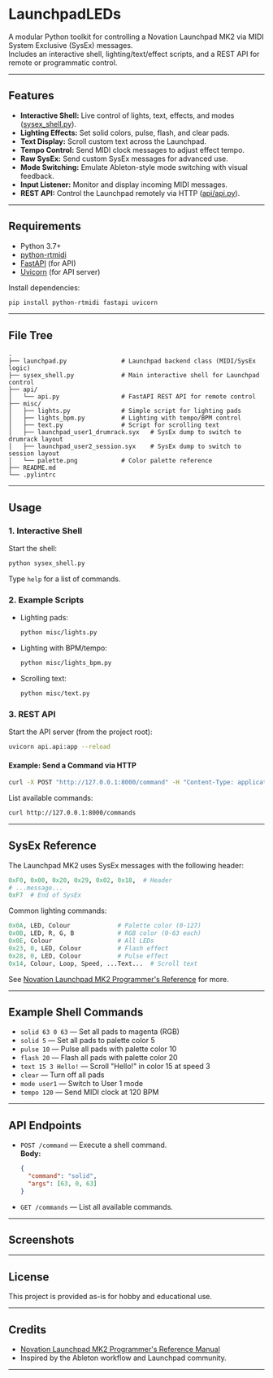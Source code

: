# LaunchpadLEDs

A modular Python toolkit for controlling a Novation Launchpad MK2 via MIDI System Exclusive (SysEx) messages.  
Includes an interactive shell, lighting/text/effect scripts, and a REST API for remote or programmatic control.

---

## Features

- **Interactive Shell:** Live control of lights, text, effects, and modes ([sysex_shell.py](sysex_shell.py)).
- **Lighting Effects:** Set solid colors, pulse, flash, and clear pads.
- **Text Display:** Scroll custom text across the Launchpad.
- **Tempo Control:** Send MIDI clock messages to adjust effect tempo.
- **Raw SysEx:** Send custom SysEx messages for advanced use.
- **Mode Switching:** Emulate Ableton-style mode switching with visual feedback.
- **Input Listener:** Monitor and display incoming MIDI messages.
- **REST API:** Control the Launchpad remotely via HTTP ([api/api.py](api/api.py)).

---

## Requirements

- Python 3.7+
- [python-rtmidi](https://pypi.org/project/python-rtmidi/)
- [FastAPI](https://fastapi.tiangolo.com/) (for API)
- [Uvicorn](https://www.uvicorn.org/) (for API server)

Install dependencies:
```sh
pip install python-rtmidi fastapi uvicorn
```

---

## File Tree

```
.
├── launchpad.py               # Launchpad backend class (MIDI/SysEx logic)
├── sysex_shell.py             # Main interactive shell for Launchpad control
├── api/
│   └── api.py                 # FastAPI REST API for remote control
├── misc/
│   ├── lights.py              # Simple script for lighting pads
│   ├── lights_bpm.py          # Lighting with tempo/BPM control
│   ├── text.py                # Script for scrolling text
│   ├── launchpad_user1_drumrack.syx   # SysEx dump to switch to drumrack layout
│   ├── launchpad_user2_session.syx    # SysEx dump to switch to session layout
│   └── palette.png            # Color palette reference
├── README.md
└── .pylintrc
```

---

## Usage

### 1. Interactive Shell

Start the shell:
```sh
python sysex_shell.py
```
Type `help` for a list of commands.

### 2. Example Scripts

- Lighting pads:  
  ```sh
  python misc/lights.py
  ```
- Lighting with BPM/tempo:  
  ```sh
  python misc/lights_bpm.py
  ```
- Scrolling text:  
  ```sh
  python misc/text.py
  ```

### 3. REST API

Start the API server (from the project root):
```sh
uvicorn api.api:app --reload
```

#### Example: Send a Command via HTTP

```sh
curl -X POST "http://127.0.0.1:8000/command" -H "Content-Type: application/json" -d "{\"command\": \"solid\", \"args\": [63,0,63]}"
```

List available commands:
```sh
curl http://127.0.0.1:8000/commands
```

---

## SysEx Reference

The Launchpad MK2 uses SysEx messages with the following header:
```py
0xF0, 0x00, 0x20, 0x29, 0x02, 0x18,  # Header
# ...message...
0xF7  # End of SysEx
```

Common lighting commands:
```py
0x0A, LED, Colour             # Palette color (0-127)
0x0B, LED, R, G, B            # RGB color (0-63 each)
0x0E, Colour                  # All LEDs
0x23, 0, LED, Colour          # Flash effect
0x28, 0, LED, Colour          # Pulse effect
0x14, Colour, Loop, Speed, ...Text...  # Scroll text
```
See [Novation Launchpad MK2 Programmer's Reference](https://fael-downloads-prod.focusrite.com/customer/prod/s3fs-public/downloads/Launchpad%20MK2%20Programmers%20Reference%20Manual%20v1.03.pdf) for more.

---

## Example Shell Commands

- `solid 63 0 63` — Set all pads to magenta (RGB)
- `solid 5` — Set all pads to palette color 5
- `pulse 10` — Pulse all pads with palette color 10
- `flash 20` — Flash all pads with palette color 20
- `text 15 3 Hello!` — Scroll "Hello!" in color 15 at speed 3
- `clear` — Turn off all pads
- `mode user1` — Switch to User 1 mode
- `tempo 120` — Send MIDI clock at 120 BPM

---

## API Endpoints

- `POST /command` — Execute a shell command.  
  **Body:**  
  ```json
  {
    "command": "solid",
    "args": [63, 0, 63]
  }
  ```
- `GET /commands` — List all available commands.

---

## Screenshots

<!-- Place your screenshot in the repo and uncomment below: -->
<!-- ![LaunchpadLEDs Shell Screenshot](screenshot.png) -->

---

## License

This project is provided as-is for hobby and educational use.

---

## Credits

- [Novation Launchpad MK2 Programmer's Reference Manual](https://fael-downloads-prod.focusrite.com/customer/prod/s3fs-public/downloads/Launchpad%20MK2%20Programmers%20Reference%20Manual%20v1.03.pdf)
- Inspired by the Ableton workflow and Launchpad community.

---